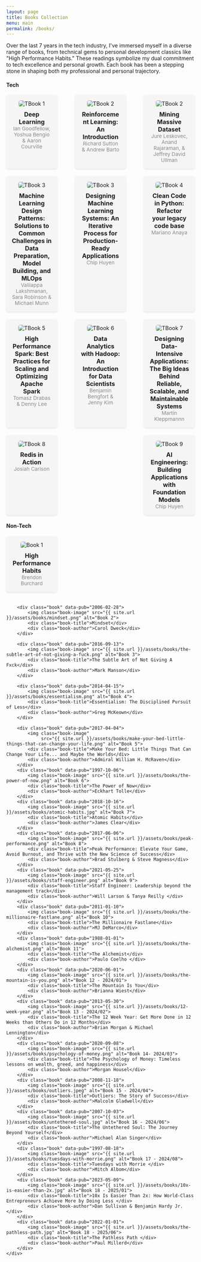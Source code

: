 ```yaml
---
layout: page
title: Books Collection
menu: main
permalink: /books/
---
```


<style>
  .category {
    margin-top: 0;
  }

  .book-container {
    display: flex;
    flex-wrap: wrap;
    justify-content: space-between;
    gap: 20px;
  }

  .book {
    background-color: #f5f5f5;
    padding: 15px;
    border-radius: 5px;
    text-align: center;
    box-shadow: 0 2px 4px rgba(0, 0, 0, 0.1);
    width: calc(25% - 20px);
    font-size: 0.9rem; /* slightly smaller base for book blocks */
  }

  .book-image {
    max-width: 100%;
    border-radius: 5px;
  }

  .book-title {
    font-weight: bold;
    margin-top: 10px;
    font-size: 1rem; /* reduce title size */
  }

  .book-author {
    color: #888;
    font-size: 0.85rem; /* smaller author text */
  }
</style>

<script async src="https://www.googletagmanager.com/gtag/js?id=G-SDL912WM98"></script>
<script>
  window.dataLayer = window.dataLayer || [];
  function gtag(){dataLayer.push(arguments);} 
  gtag('js', new Date());
  gtag('config', 'G-SDL912WM98');
  
  // Sort books in each container by data-pub (descending)
  document.addEventListener('DOMContentLoaded', function() {
    document.querySelectorAll('.book-container').forEach(function(container) {
      const books = Array.from(container.querySelectorAll('.book'));
      books.sort((a, b) => {
        const da = new Date(a.getAttribute('data-pub') || '1900-01-01');
        const db = new Date(b.getAttribute('data-pub') || '1900-01-01');
        return db - da;
      });
      books.forEach(book => container.appendChild(book));
    });
  });
  
</script>

Over the last 7 years in the tech industry, I've immersed myself in a diverse range of books, from technical gems to personal development classics like "High Performance Habits."
These readings symbolize my dual commitment to tech excellence and personal growth. Each book has been a stepping stone in shaping both my professional and personal trajectory.

<!-- Tech Section -->
<div class="category">
    <h4>Tech</h4>
    <div class="book-container">
        <div class="book" data-pub="2016-11-18">
            <img class="book-image" src="{{ site.url }}/assets/books/deep-learning.png" alt="TBook 1">
            <div class="book-title">Deep Learning</div>
            <div class="book-author">Ian Goodfellow, Yoshua Bengio & Aaron Courville</div>
        </div>
        <div class="book" data-pub="2018-10-15">
            <img class="book-image" src="{{ site.url }}/assets/books/introduction-to-reinforcement-learning.png" alt="TBook 2">
            <div class="book-title">Reinforcement Learning: An Introduction</div>
            <div class="book-author">Richard Sutton & Andrew Barto </div>
        </div>
        <div class="book" data-pub="2020-01-10">
            <img class="book-image" src="{{ site.url }}/assets/books/mining-massive-dataset.png" alt="TBook 2">
            <div class="book-title">Mining Massive Dataset</div>
            <div class="book-author">Jure Leskovec, Anand Rajaraman, & Jeffrey David Ullman</div>
        </div>
        <div class="book" data-pub="2020-08-01">
            <img class="book-image" src="{{ site.url }}/assets/books/machine-learning-design-patterns.png" alt="TBook 3">
            <div class="book-title">Machine Learning Design Patterns: Solutions to Common Challenges in Data Preparation, Model Building, and MLOps</div>
            <div class="book-author">Valliappa Lakshmanan, Sara Robinson & Michael Munn</div>
        </div>
        <div class="book" data-pub="2022-05-01">
            <img class="book-image" src="{{ site.url }}/assets/books/designing-machine-learning-systems.png" alt="TBook 3">
            <div class="book-title">Designing Machine Learning Systems: An Iterative Process for Production-Ready Applications</div>
            <div class="book-author">Chip Huyen</div>
        </div>
        <div class="book" data-pub="2018-12-24">
            <img class="book-image" src="{{ site.url }}/assets/books/clean-code-in-python.png" alt="TBook 4">
            <div class="book-title">Clean Code in Python: Refactor your legacy code base</div>
            <div class="book-author">Mariano Anaya</div>
        </div>
        <div class="book" data-pub="2017-05-10">
            <img class="book-image" src="{{ site.url }}/assets/books/high-performance-spark.png" alt="TBook 5">
            <div class="book-title">High Performance Spark: Best Practices for Scaling and Optimizing Apache Spark</div>
            <div class="book-author">Tomasz Drabas & Denny Lee</div>
        </div>
        <div class="book" data-pub="2016-07-01">
            <img class="book-image" src="{{ site.url }}/assets/books/data-analytics-with-hadoop.png" alt="TBook 6">
            <div class="book-title">Data Analytics with Hadoop: An Introduction for Data Scientists</div>
            <div class="book-author"> Benjamin Bengfort & Jenny Kim</div>
        </div>
        <div class="book" data-pub="2017-03-16">
            <img class="book-image" src="{{ site.url }}/assets/books/designing-data-intensive-applications.png" alt="TBook 7">
            <div class="book-title">Designing Data-Intensive Applications: The Big Ideas Behind Reliable, Scalable, and Maintainable Systems</div>
            <div class="book-author">Martin Kleppmannn</div>
        </div>
        <div class="book" data-pub="2013-11-01">
            <img class="book-image" src="{{ site.url }}/assets/books/redis-in-action.png" alt="TBook 8">
            <div class="book-title">Redis in Action</div>
            <div class="book-author">Josiah Carlson</div>
        </div>
        <div class="book" data-pub="2022-10-01">
            <img class="book-image" src="{{ site.url }}/assets/books/ai-engineering.png" alt="TBook 9" />
            <div class="book-title"> AI Engineering: Building Applications with Foundation Models </div>
            <div class="book-author">Chip Huyen</div>
        </div>  
    </div>
</div>

<!-- Non-Tech Section -->
<body class="category">
    <h4>Non-Tech</h4>
    <div class="book-container">
        <div class="book" data-pub="2017-09-19">
            <img class="book-image" src="{{ site.url }}/assets/books/high-performance-habits.png" alt="Book 1">
            <div class="book-title">High Performance Habits</div>
            <div class="book-author">Brendon Burchard</div>
        </div>

        <div class="book" data-pub="2006-02-28">
            <img class="book-image" src="{{ site.url }}/assets/books/mindset.png" alt="Book 2">
            <div class="book-title">Mindset</div>
            <div class="book-author">Carol Dweck</div>
        </div>

        <div class="book" data-pub="2016-09-13">
            <img class="book-image" src="{{ site.url }}/assets/books/the-subtle-art-of-not-giving-a-fuck.png" alt="Book 3">
            <div class="book-title">The Subtle Art of Not Giving A Fxck</div>
            <div class="book-author">Mark Manson</div>
        </div>

        <div class="book" data-pub="2014-04-15">
            <img class="book-image" src="{{ site.url }}/assets/books/essentialism.png" alt="Book 4">
            <div class="book-title">Essentialism: The Disciplined Pursuit of Less</div>
            <div class="book-author">Greg McKeown</div>
        </div>

        <div class="book" data-pub="2017-04-04">
            <img class="book-image"
                 src="{{ site.url }}/assets/books/make-your-bed-little-things-that-can-change-your-life.png" alt="Book 5">
            <div class="book-title">Make Your Bed: Little Things That Can Change Your Life... and Maybe the Worlds</div>
            <div class="book-author">Admiral William H. McRaven</div>
        </div>
        <div class="book" data-pub="1997-10-06">
            <img class="book-image" src="{{ site.url }}/assets/books/the-power-of-now.png" alt="Book 6">
            <div class="book-title">The Power of Now</div>
            <div class="book-author">Eckhart Tolle</div>
        </div>
        <div class="book" data-pub="2018-10-16">
            <img class="book-image" src="{{ site.url }}/assets/books/atomic-habits.jpg" alt="Book 7">
            <div class="book-title">Atomic Habits</div>
            <div class="book-author">James Clear</div>
        </div>
        <div class="book" data-pub="2017-06-06">
            <img class="book-image" src="{{ site.url }}/assets/books/peak-performance.png" alt="Book 8">
            <div class="book-title">Peak Performance: Elevate Your Game, Avoid Burnout, and Thrive with the New Science of Success</div>
            <div class="book-author">Brad Stulberg & Steve Magness</div>
        </div>
        <div class="book" data-pub="2021-05-25">
            <img class="book-image" src="{{ site.url }}/assets/books/staff-engineer.png" alt="Book 9">
            <div class="book-title">Staff Engineer: Leadership beyond the management track</div>
            <div class="book-author">Will Larson & Tanya Reilly </div>
        </div>
        <div class="book" data-pub="2011-01-10">
            <img class="book-image" src="{{ site.url }}/assets/books/the-millionaire-fastlane.png" alt="Book 10">
            <div class="book-title">The Millionaire Fastlane</div>
            <div class="book-author">MJ DeMarco</div>
        </div>
        <div class="book" data-pub="1988-01-01">
            <img class="book-image" src="{{ site.url }}/assets/books/the-alchemist.png" alt="Book 11">
            <div class="book-title">The Alchemist</div>
            <div class="book-author">Paulo Coelho </div>
        </div>
        <div class="book" data-pub="2020-06-01">
            <img class="book-image" src="{{ site.url }}/assets/books/the-mountain-is-you.png" alt="Book 12 - 2024/01">
            <div class="book-title">The Mountain Is You</div>
            <div class="book-author">Brianna Wiest</div>
        </div>
        <div class="book" data-pub="2013-05-30">
            <img class="book-image" src="{{ site.url }}/assets/books/12-week-year.png" alt="Book 13 - 2024/02">
            <div class="book-title">The 12 Week Year: Get More Done in 12 Weeks than Others Do in 12 Months</div>
            <div class="book-author">Brian Morgan & Michael Lennington</div>
        </div>
        <div class="book" data-pub="2020-09-08">
            <img class="book-image" src="{{ site.url }}/assets/books/psychology-of-money.png" alt="Book 14- 2024/03">
            <div class="book-title">The Psychology of Money: Timeless lessons on wealth, greed, and happiness</div>
            <div class="book-author">Morgan Housel</div>
        </div>
        <div class="book" data-pub="2008-11-18">
            <img class="book-image" src="{{ site.url }}/assets/books/outliers.jpeg" alt="Book 15 - 2024/04">
            <div class="book-title">Outliers: The Story of Success</div>
            <div class="book-author">Malcolm Gladwell</div>
        </div>
        <div class="book" data-pub="2007-10-03">
            <img class="book-image" src="{{ site.url }}/assets/books/untethered-soul.jpg" alt="Book 16 - 2024/06">
            <div class="book-title">The Untethered Soul: The Journey Beyond Yourself</div>
            <div class="book-author">Michael Alan Singer</div>
        </div>
        <div class="book" data-pub="1997-08-18">
            <img class="book-image" src="{{ site.url }}/assets/books/tuesdays-with-morrie.png" alt="Book 17 - 2024/08">
            <div class="book-title">Tuesdays with Morrie </div>
            <div class="book-author">Mitch Albom</div>
        </div>
        <div class="book" data-pub="2023-05-09">
            <img class="book-image" src="{{ site.url }}/assets/books/10x-is-easier-than-2x.jpg" alt="Book 18 - 2025/01">
            <div class="book-title">10x Is Easier Than 2x: How World-Class Entrepreneurs Achieve More by Doing Less </div>
            <div class="book-author">Dan Sullivan & Benjamin Hardy Jr.</div>
        </div>
        <div class="book" data-pub="2022-01-01">
            <img class="book-image" src="{{ site.url }}/assets/books/the-pathless-path.jpg" alt="Book 18 - 2025/06">
            <div class="book-title">The Pathless Path </div>
            <div class="book-author">Paul Millerd</div>
        </div>        
    </div>
</body>
